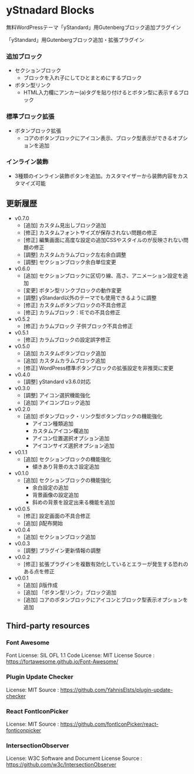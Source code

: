 # yStnadard Blocks

無料WordPressテーマ「yStandard」用Gutenbergブロック追加プラグイン

「yStandard」用Gutenbergブロック追加・拡張プラグイン

### 追加ブロック

* セクションブロック
  * ブロックを入れ子にしてひとまとめにするブロック
* ボタン型リンク
  * HTML入力欄にアンカー(a)タグを貼り付けるとボタン型に表示するブロック


### 標準ブロック拡張

* ボタンブロック拡張
  * コアのボタンブロックにアイコン表示、ブロック型表示ができるオプションを追加

### インライン装飾

* 3種類のインライン装飾ボタンを追加。カスタマイザーから装飾内容をカスタマイズ可能



## 更新履歴
- v0.7.0
  - [追加] カスタム見出しブロック追加
  - [修正] カスタムフォントサイズが保存されない問題の修正
  - [修正] 編集画面に高度な設定の追加CSSやスタイルのが反映されない問題の修正
  - [調整] カスタムカラムブロック左右余白調整
  - [調整] セクションブロック余白単位変更
- v0.6.0
  - [追加] セクションブロックに区切り線、高さ、アニメーション設定を追加
  - [変更] ボタン型リンクブロックの動作変更
  - [調整] yStandard以外のテーマでも使用できるように調整
  - [修正] カスタムボタンブロックの不具合修正
  - [修正] カラムブロック：IEでの不具合修正
- v0.5.2
  - [修正] カラムブロック 子供ブロック不具合修正
- v0.5.1
  - [修正] カラムブロックの設定誤字修正
- v0.5.0
  - [追加] カスタムボタンブロック追加
  - [追加] カスタムカラムブロック追加
  - [修正] WordPress標準ボタンブロックの拡張設定を非推奨に変更
- v0.4.0
  - [調整] yStandard v3.6.0対応
- v0.3.0
  - [調整] アイコン選択機能強化
  - [追加] アイコンブロック追加
- v0.2.0
  - [追加] ボタンブロック・リンク型ボタンブロックの機能強化
    - アイコン種類追加
    - カスタムアイコン欄追加
    - アイコン位置選択オプション追加
    - アイコンサイズ選択オプション追加
- v0.1.1
  - [追加] セクションブロックの機能強化
    - 傾きあり背景の太さ設定追加
- v0.1.0
  - [追加] セクションブロックの機能強化
    - 余白設定の追加
    - 背景画像の設定追加
    - 斜めの背景を設定出来る機能を追加
- v0.0.5
  - [修正] 設定画面の不具合修正
  - [追加] β配布開始
- v0.0.4
  - [追加] セクションブロック追加
- v0.0.3
  - [調整] プラグイン更新情報の調整
- v0.0.2
  - [修正] 拡張プラグインを複数有効化しているとエラーが発生する恐れのある点を修正
- v0.0.1
  - [追加] β版作成
  - [追加] 「ボタン型リンク」ブロック追加
  - [追加] コアのボタンブロックにアイコンとブロック型表示オプションを追加

## Third-party resources

### Font Awesome

Font License: SIL OFL 1.1
Code License: MIT License
Source      : <https://fortawesome.github.io/Font-Awesome/>

### Plugin Update Checker

License: MIT
Source : <https://github.com/YahnisElsts/plugin-update-checker>

### React FontIconPicker

License: MIT
Source : <https://github.com/fontIconPicker/react-fonticonpicker>

### IntersectionObserver

License: W3C Software and Document License
Source : <https://github.com/w3c/IntersectionObserver>
